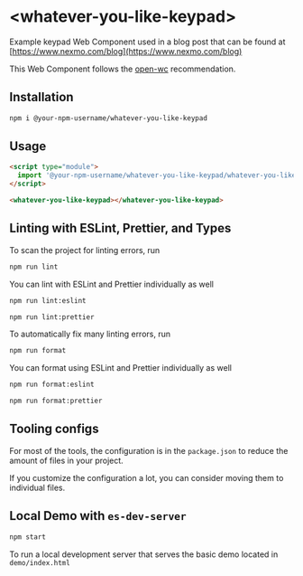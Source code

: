 # \<whatever-you-like-keypad>

Example keypad Web Component used in a blog post that can be found at [https://www.nexmo.com/blog](https://www.nexmo.com/blog)

This Web Component follows the [open-wc](https://github.com/open-wc/open-wc) recommendation.

## Installation
```bash
npm i @your-npm-username/whatever-you-like-keypad
```

## Usage
```html
<script type="module">
  import '@your-npm-username/whatever-you-like-keypad/whatever-you-like-keypad.js';
</script>

<whatever-you-like-keypad></whatever-you-like-keypad>
```

## Linting with ESLint, Prettier, and Types
To scan the project for linting errors, run
```bash
npm run lint
```

You can lint with ESLint and Prettier individually as well
```bash
npm run lint:eslint
```
```bash
npm run lint:prettier
```

To automatically fix many linting errors, run
```bash
npm run format
```

You can format using ESLint and Prettier individually as well
```bash
npm run format:eslint
```
```bash
npm run format:prettier
```


## Tooling configs

For most of the tools, the configuration is in the `package.json` to reduce the amount of files in your project.

If you customize the configuration a lot, you can consider moving them to individual files.

## Local Demo with `es-dev-server`
```bash
npm start
```
To run a local development server that serves the basic demo located in `demo/index.html`

